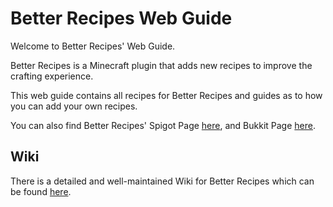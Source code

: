 # Better Recipes Web Guide
Welcome to Better Recipes' Web Guide.<br>

Better Recipes is a Minecraft plugin that adds new recipes to improve the crafting experience. <br>

This web guide contains all recipes for Better Recipes and guides as to how you can add your own recipes. <br>

You can also find Better Recipes' Spigot Page [here](https://www.spigotmc.org/resources/better-recipes.70417/), and Bukkit Page [here](https://dev.bukkit.org/projects/recipes-plus). 

## Wiki
There is a detailed and well-maintained Wiki for Better Recipes which can be found [here](https://github.com/whatusernameisleft/BetterRecipes/wiki).
